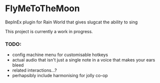 # FlyMeToTheMoon
BepInEx plugin for Rain World that gives slugcat the ability to sing




This project is currently a work in progress.
### TODO:
- config machine menu for customisable hotkeys
- actual audio that isn't just a single note in a voice that makes your ears bleed
- related interactions...?
- perhapsibly include harmonising for jolly co-op
